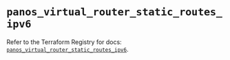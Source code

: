 # `panos_virtual_router_static_routes_ipv6`

Refer to the Terraform Registry for docs: [`panos_virtual_router_static_routes_ipv6`](https://registry.terraform.io/providers/paloaltonetworks/panos/2.0.5/docs/resources/virtual_router_static_routes_ipv6).
